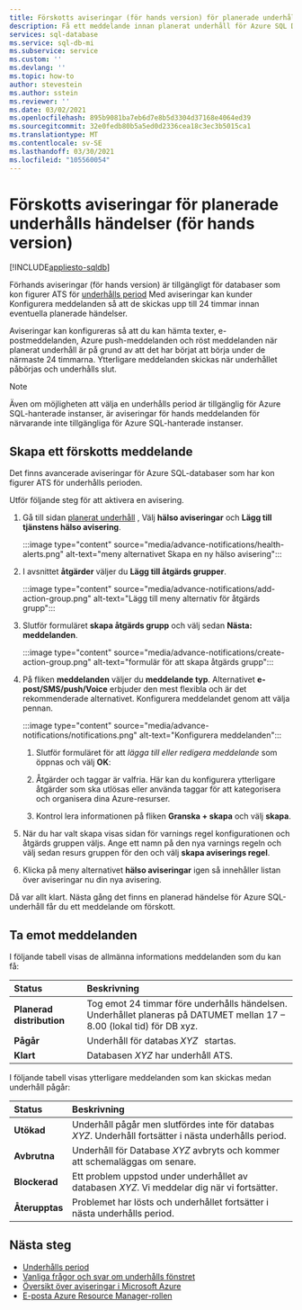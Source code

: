 ```yaml
---
title: Förskotts aviseringar (för hands version) för planerade underhålls händelser
description: Få ett meddelande innan planerat underhåll för Azure SQL Database.
services: sql-database
ms.service: sql-db-mi
ms.subservice: service
ms.custom: ''
ms.devlang: ''
ms.topic: how-to
author: stevestein
ms.author: sstein
ms.reviewer: ''
ms.date: 03/02/2021
ms.openlocfilehash: 895b9081ba7eb6d7e8b5d3304d37168e4064ed39
ms.sourcegitcommit: 32e0fedb80b5a5ed0d2336cea18c3ec3b5015ca1
ms.translationtype: MT
ms.contentlocale: sv-SE
ms.lasthandoff: 03/30/2021
ms.locfileid: "105560054"
---
```

# <a name="advance-notifications-for-planned-maintenance-events-preview"></a>Förskotts aviseringar för planerade underhålls händelser (för hands version)
[!INCLUDE[appliesto-sqldb](../includes/appliesto-sqldb.md)]

Förhands aviseringar (för hands version) är tillgängligt för databaser som kon figurer ATS för [underhålls period](maintenance-window.md) Med aviseringar kan kunder Konfigurera meddelanden så att de skickas upp till 24 timmar innan eventuella planerade händelser.

Aviseringar kan konfigureras så att du kan hämta texter, e-postmeddelanden, Azure push-meddelanden och röst meddelanden när planerat underhåll är på grund av att det har börjat att börja under de närmaste 24 timmarna. Ytterligare meddelanden skickas när underhållet påbörjas och underhålls slut.

> [!Note]
> Även om möjligheten att välja en underhålls period är tillgänglig för Azure SQL-hanterade instanser, är aviseringar för hands meddelanden för närvarande inte tillgängliga för Azure SQL-hanterade instanser.

## <a name="create-an-advance-notification"></a>Skapa ett förskotts meddelande

Det finns avancerade aviseringar för Azure SQL-databaser som har kon figurer ATS för underhålls perioden. 

Utför följande steg för att aktivera en avisering.  

1. Gå till sidan [planerat underhåll](https://portal.azure.com/#blade/Microsoft_Azure_Health/AzureHealthBrowseBlade/plannedMaintenance) , Välj **hälso aviseringar** och **Lägg till tjänstens hälso avisering**.

    :::image type="content" source="media/advance-notifications/health-alerts.png" alt-text="meny alternativet Skapa en ny hälso avisering":::

2. I avsnittet **åtgärder** väljer du **Lägg till åtgärds grupper**. 

    :::image type="content" source="media/advance-notifications/add-action-group.png" alt-text="Lägg till meny alternativ för åtgärds grupp":::

3. Slutför formuläret **skapa åtgärds grupp** och välj sedan **Nästa: meddelanden**.  

    :::image type="content" source="media/advance-notifications/create-action-group.png" alt-text="formulär för att skapa åtgärds grupp":::

1. På fliken **meddelanden** väljer du **meddelande typ**. Alternativet **e-post/SMS/push/Voice** erbjuder den mest flexibla och är det rekommenderade alternativet. Konfigurera meddelandet genom att välja pennan.  

    :::image type="content" source="media/advance-notifications/notifications.png" alt-text="Konfigurera meddelanden":::



   1. Slutför formuläret för att *lägga till eller redigera meddelande* som öppnas och välj **OK**: 

   2. Åtgärder och taggar är valfria. Här kan du konfigurera ytterligare åtgärder som ska utlösas eller använda taggar för att kategorisera och organisera dina Azure-resurser. 

   4. Kontrol lera informationen på fliken **Granska + skapa** och välj **skapa**. 

7. När du har valt skapa visas sidan för varnings regel konfigurationen och åtgärds gruppen väljs. Ange ett namn på den nya varnings regeln och välj sedan resurs gruppen för den och välj **skapa aviserings regel**. 

8. Klicka på meny alternativet **hälso aviseringar** igen så innehåller listan över aviseringar nu din nya avisering. 


Då var allt klart. Nästa gång det finns en planerad händelse för Azure SQL-underhåll får du ett meddelande om förskott.

## <a name="receiving-notifications"></a>Ta emot meddelanden

I följande tabell visas de allmänna informations meddelanden som du kan få: 

|Status|Beskrivning|
|:---|:---|
|**Planerad distribution**| Tog emot 24 timmar före underhålls händelsen. Underhållet planeras på DATUMET mellan 17 – 8.00 (lokal tid) för DB xyz.|
|**Pågår** | Underhåll för databas *XYZ*   startas.| 
|**Klart** | Databasen *XYZ* har underhåll ATS. |

I följande tabell visas ytterligare meddelanden som kan skickas medan underhåll pågår: 

|Status|Beskrivning|
|:---|:---|
|**Utökad** | Underhåll pågår men slutfördes inte för databas *XYZ*. Underhåll fortsätter i nästa underhålls period.| 
|**Avbrutna**| Underhåll för Database *XYZ* avbryts och kommer att schemaläggas om senare. |
|**Blockerad**|Ett problem uppstod under underhållet av databasen *XYZ*. Vi meddelar dig när vi fortsätter.| 
|**Återupptas**|Problemet har lösts och underhållet fortsätter i nästa underhålls period.|


## <a name="next-steps"></a>Nästa steg

- [Underhålls period](maintenance-window.md)
- [Vanliga frågor och svar om underhålls fönstret](maintenance-window-faq.yml)
- [Översikt över aviseringar i Microsoft Azure](../../azure-monitor/alerts/alerts-overview.md)
- [E-posta Azure Resource Manager-rollen](../../azure-monitor/alerts/action-groups.md#email-azure-resource-manager-role)